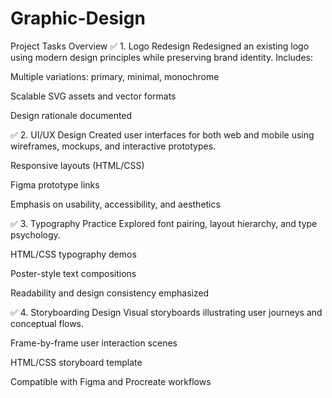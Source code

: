 # Graphic-Design

Project Tasks Overview
✅ 1. Logo Redesign
Redesigned an existing logo using modern design principles while preserving brand identity. Includes:

Multiple variations: primary, minimal, monochrome

Scalable SVG assets and vector formats

Design rationale documented

✅ 2. UI/UX Design
Created user interfaces for both web and mobile using wireframes, mockups, and interactive prototypes.

Responsive layouts (HTML/CSS)

Figma prototype links

Emphasis on usability, accessibility, and aesthetics

✅ 3. Typography Practice
Explored font pairing, layout hierarchy, and type psychology.

HTML/CSS typography demos

Poster-style text compositions

Readability and design consistency emphasized

✅ 4. Storyboarding Design
Visual storyboards illustrating user journeys and conceptual flows.

Frame-by-frame user interaction scenes

HTML/CSS storyboard template

Compatible with Figma and Procreate workflows

